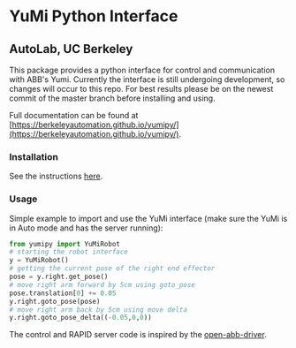 # YuMi Python Interface
## AutoLab, UC Berkeley

This package provides a python interface for control and communication with ABB's Yumi. Currently the interface is still undergoing development, so changes will occur to this repo. For best results please be on the newest commit of the master branch before installing and using.

Full documentation can be found at [https://berkeleyautomation.github.io/yumipy/](https://berkeleyautomation.github.io/yumipy/).

### Installation
See the instructions [here](https://berkeleyautomation.github.io/yumipy/install/install.html).

### Usage
Simple example to import and use the YuMi interface (make sure the YuMi is in Auto mode and has the server running):
```python
from yumipy import YuMiRobot
# starting the robot interface
y = YuMiRobot()
# getting the current pose of the right end effector
pose = y.right.get_pose()
# move right arm forward by 5cm using goto_pose
pose.translation[0] += 0.05
y.right.goto_pose(pose)
# move right arm back by 5cm using move delta
y.right.goto_pose_delta((-0.05,0,0))
```

The control and RAPID server code is inspired by the [open-abb-driver](https://github.com/robotics/open_abb).
